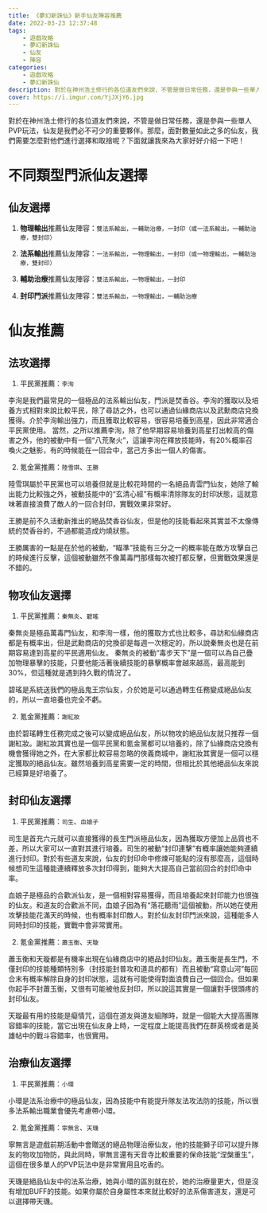 ```yaml
---
title: 《夢幻新誅仙》新手仙友陣容推薦
date: 2022-03-23 12:37:48
tags: 
    - 遊戲攻略
    - 夢幻新誅仙
    - 仙友
    - 陣容
categories:
    - 遊戲攻略
    - 夢幻新誅仙
description: 對於在神州浩土修行的各位道友們來說，不管是做日常任務，還是參與一些單人PVP玩法，仙友是我們必不可少的重要夥伴。那麼，面對數量如此之多的仙友，我們需要怎麼對他們進行選擇和取捨呢？下面就讓我來為大家好好介紹一下吧！
cover: https://i.imgur.com/YjJXjY6.jpg
---
```


對於在神州浩土修行的各位道友們來說，不管是做日常任務，還是參與一些單人PVP玩法，仙友是我們必不可少的重要夥伴。那麼，面對數量如此之多的仙友，我們需要怎麼對他們進行選擇和取捨呢？下面就讓我來為大家好好介紹一下吧！

# 不同類型門派仙友選擇

## 仙友選擇

1. **物理輸出**推薦仙友陣容：`雙法系輸出，一輔助治療，一封印（或一法系輸出，一輔助治療，雙封印）`

2. **法系輸出**推薦仙友陣容：`一法系輸出，一物理輸出，一封印（或一物理輸出，一輔助治療，雙封印）`

3. **輔助治療**推薦仙友陣容：`雙法系輸出，一物理輸出，一封印`

4. **封印門派**推薦仙友陣容：`雙法系輸出，一物理輸出，一輔助治療`

# 仙友推薦

## 法攻選擇 

1. 平民黨推薦：`李洵`

李洵是我們最常見的一個極品的法系輸出仙友，門派是焚香谷。李洵的獲取以及培養方式相對來說比較平民，除了尋訪之外，也可以通過仙緣商店以及武勳商店兌換獲得。介於李洵輸出強力，而且獲取比較容易，很容易培養到高星，因此非常適合平民黨使用。
當然，之所以推薦李洵，除了他早期容易培養到高星打出較高的傷害之外，他的被動中有一個“八荒聚火”，這讓李洵在釋放技能時，有20%概率召喚火之魅影，有的時候能在一回合中，當己方多出一個人的傷害。

2. 氪金黨推薦：`陸雪琪`、`王勝`

陸雪琪屬於平民黨也可以培養但就是比較花時間的一名絕品青雲門仙友，她除了輸出能力比較強之外，被動技能中的“玄清心經”有概率清除隊友的封印狀態，這就意味著直接浪費了敵人的一回合封印，實戰效果非常好。

王勝是前不久活動新推出的絕品焚香谷仙友，但是他的技能看起來其實並不太像傳統的焚香谷的，不過都能造成灼燒狀態。

王勝厲害的一點是在於他的被動，“瞄準”技能有三分之一的概率能在敵方攻擊自己的時候進行反擊，這個被動雖然不像萬毒門那樣每次被打都反擊，但實戰效果還是不錯的。

## 物攻仙友選擇

1. 平民黨推薦：`秦無炎`、`碧瑤`

秦無炎是極品萬毒門仙友，和李洵一樣，他的獲取方式也比較多，尋訪和仙緣商店都是有概率出，但是武勳商店的兌換卻是每週一次穩定的，所以說秦無炎也是在前期容易達到高星的平民適用仙友。
秦無炎的被動“毒步天下”是一個可以為自己疊加物理暴擊的技能，只要他能活著後續技能的暴擊概率會越來越高，最高能到30%，但這種就是遇到持久戰的情況了。

碧瑤是系統送我們的極品鬼王宗仙友，介於她是可以通過轉生任務變成絕品仙友的，所以一直培養也完全不虧。

2. 氪金黨推薦：`謝紅妝`

由於碧瑤轉生任務完成之後可以變成絕品仙友，所以物攻的絕品仙友就只推荐一個謝紅妝。謝紅妝其實也是一個平民黨和氪金黨都可以培養的，除了仙緣商店兌換有機會獲得她之外，在大家都比較容易忽略的俠義商城中，謝紅妝其實是一個可以穩定獲取的絕品仙友。雖然培養到高星需要一定的時間，但相比於其他絕品仙友來說已經算是好培養了。

## 封印仙友選擇

1. 平民黨推薦：`司生`、`血娘子`

司生是首充六元就可以直接獲得的長生門派極品仙友，因為獲取方便加上品質也不差，所以大家可以一直對其進行培養。司生的被動“封印連擊”有概率讓她能夠連續進行封印。對於有些道友來說，仙友的封印命中修煉可能點的沒有那麼高，這個時候想司生這種能連續釋放多次封印得到，能夠大大提高自己當前回合的封印命中率。

血娘子是極品的合歡派仙友，是一個相對容易獲得，而且培養起來封印能力也很強的仙友。和道友的合歡派不同，血娘子因為有“落花聽雨”這個被動，所以她在使用攻擊技能花滿天的時候，也有概率封印敵人。對於仙友封印門派來說，這種能多人同時封印的技能，實戰中會非常實用。

2. 氪金黨推薦：`蕭玉衡`、`天璇`

蕭玉衡和天璇都是有機率出現在仙緣商店中的絕品封印仙友。蕭玉衡是長生門，不僅封印的技能種類特別多（封技能封普攻和道具的都有）而且被動“寫意山河”每回合末有概率解除自身的封印狀態，這就有可能使得對面浪費自己一個回合。但如果你起手不封蕭玉衡，又很有可能被他反封印，所以說這其實是一個讓對手很頭疼的封印仙友。

天璇最有用的技能是癡情咒，這個在道友與道友組隊時，就是一個能大大提高團隊容錯率的技能，當它出現在仙友身上時，一定程度上能提高我們在群英榜或者是英雄帖中的戰斗容錯率，也很實用。

## 治療仙友選擇

1. 平民黨推薦：`小環`

小環是法系治療中的極品仙友，因為技能中有能提升隊友法攻法防的技能，所以很多法系輸出職業會優先考慮帶小環。

2. 氪金黨推薦：`寧無言`、`天璣`

寧無言是遊戲前期活動中會贈送的絕品物理治療仙友，他的技能獅子印可以提升隊友的物攻加物防，與此同時，寧無言還有天音寺比較重要的保命技能“涅槃重生”，這個在很多單人的PVP玩法中是非常實用且吃香的。

天璣是絕品仙友中的法系治療，她與小環的區別就在於，她的治療量更大，但是沒有增加BUFF的技能。如果你屬於自身屬性本來就比較好的法系傷害道友，還是可以選擇帶天璣。

